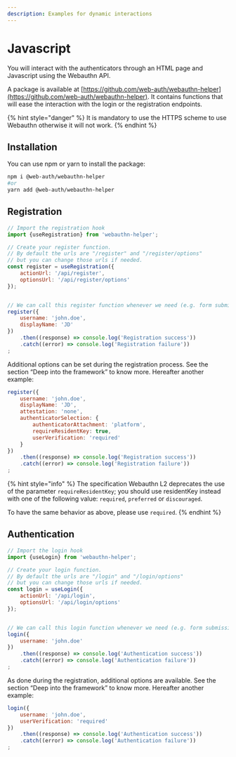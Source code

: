 ```yaml
---
description: Examples for dynamic interactions
---
```


# Javascript

You will interact with the authenticators through an HTML page and Javascript using the Webauthn API.

A package is available at [https://github.com/web-auth/webauthn-helper](https://github.com/web-auth/webauthn-helper). It contains functions that will ease the interaction with the login or the registration endpoints.

{% hint style="danger" %}
It is mandatory to use the HTTPS scheme to use Webauthn otherwise it will not work.
{% endhint %}

## Installation

You can use npm or yarn to install the package:

```bash
npm i @web-auth/webauthn-helper
#or
yarn add @web-auth/webauthn-helper
```

## Registration

```javascript
// Import the registration hook
import {useRegistration} from 'webauthn-helper';

// Create your register function.
// By default the urls are "/register" and "/register/options"
// but you can change those urls if needed.
const register = useRegistration({
    actionUrl: '/api/register',
    optionsUrl: '/api/register/options'
});


// We can call this register function whenever we need (e.g. form submission)
register({
    username: 'john.doe',
    displayName: 'JD'
})
    .then((response) => console.log('Registration success'))
    .catch((error) => console.log('Registration failure'))
;
```

Additional options can be set during the registration process. See the section “Deep into the framework” to know more. Hereafter another example:

```javascript
register({
    username: 'john.doe',
    displayName: 'JD',
    attestation: 'none',
    authenticatorSelection: {
        authenticatorAttachment: 'platform',
        requireResidentKey: true,
        userVerification: 'required'
    }
})
    .then((response) => console.log('Registration success'))
    .catch((error) => console.log('Registration failure'))
;
```

{% hint style="info" %}
The specification Webauthn L2 deprecates the use of the parameter `requireResidentKey`; you should use residentKey instead with one of the following value: `required`, `preferred` or `discouraged`.

To have the same behavior as above, please use `required`.
{% endhint %}

## Authentication

```javascript
// Import the login hook
import {useLogin} from 'webauthn-helper';

// Create your login function.
// By default the urls are "/login" and "/login/options"
// but you can change those urls if needed.
const login = useLogin({
    actionUrl: '/api/login',
    optionsUrl: '/api/login/options'
});


// We can call this login function whenever we need (e.g. form submission)
login({
    username: 'john.doe'
})
    .then((response) => console.log('Authentication success'))
    .catch((error) => console.log('Authentication failure'))
;
```

As done during the registration, additional options are available. See the section “Deep into the framework” to know more. Hereafter another example:

```javascript
login({
    username: 'john.doe',
    userVerification: 'required'
})
    .then((response) => console.log('Authentication success'))
    .catch((error) => console.log('Authentication failure'))
;
```
